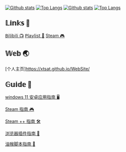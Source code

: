[![Github stats](https://github-readme-stats.vercel.app/api?username=XTsat&show_icons=true#gh-light-mode-only)](https://github.com/XTsat#gh-light-mode-only)
[![Top Langs](https://github-readme-stats.vercel.app/api/top-langs/?username=XTsat#gh-light-mode-only)](https://github.com/XTsat#gh-light-mode-only)
[![Github stats](https://github-readme-stats.vercel.app/api?username=XTsat&theme=dark&show_icons=true#gh-dark-mode-only)](https://github.com/XTsat#gh-dark-mode-only)
[![Top Langs](https://github-readme-stats.vercel.app/api/top-langs/?username=XTsat&theme=dark#gh-dark-mode-only)](https://github.com/XTsat#gh-dark-mode-only)

## 𝕃𝕚𝕟𝕜𝕤 🔗

[𝖡𝗂𝗅𝗂𝖻𝗂𝗅𝗂 📺](https://space.bilibili.com/53283118)
[𝖯𝗅𝖺𝗒𝗅𝗂𝗌𝗍 🎵](https://music.163.com/#/user/home?id=283588276)
[Steam 🎮](https://steamcommunity.com/id/XTxiaotong)

## 𝕎𝕖𝕓 🌏

[个人主页]https://xtsat.github.io/WebSite/

## 𝔾𝕦𝕚𝕕𝕖 📒

[windows 11 安卓应用指南 🖥️](https://github.com/XTsat/Windows-11-Android-Guide)

[Steam 指南 🎮](https://github.com/XTsat/SteamGuide)

[Steam ++ 指南 🛠️](https://github.com/XTsat/SteamTools-Guide)

[浏览器插件指南 🧰](https://github.com/XTsat/Browser-Extensions-Guide)

[油猴脚本指南 🔧](https://github.com/XTsat/Tampermonkey-Guide)

<!-- 美术字体
𝔸𝔹𝔻𝔼𝔽𝔾𝕀𝕁𝕂𝕃𝕄𝕆𝕊𝕋𝕌𝕍𝕎𝕏𝕐

𝕒𝕓𝕔𝕕𝕖𝕗𝕘𝕙𝕚𝕛𝕜𝕝𝕞𝕟𝕠𝕡𝕢𝕣𝕤𝕥𝕦𝕧𝕨𝕩𝕪𝕫

𝟘𝟙𝟚𝟛𝟜𝟝𝟞𝟟𝟠𝟡
 -->

<!-- 脚注示例
1:Yadda yadda<a href="#note1" id="note1ref"><sup>1</sup></a>

<a id="note1" href="#note1ref"><sup>1</sup></a>Here is the footnote text.

2:Bla bla <sup id="a1">[1](#f1)</sup>

<b id="f1">[1]:</b> Footnote content here. [↩](#a1)

3:Here is a paragraph with an footnote <span id="a1">[[1]](#f1)</span>.

Footnotes
=========

1. <span id="f1"></span> This is a footnote. [$\hookleftarrow$](#a1)
-->

<!-- 空白符号(非空格)
                                        
-->

<!-- 

先决条件：

nodejs(Version >= 16)
yarn(Version >= 1)

https://www.jianshu.com/p/1f199ee49e4c

yarn install
yarn docs:dev
-->

<!--
**XTsat/XTsat** is a ✨ _special_ ✨ repository because its `README.md` (this file) appears on your GitHub profile.

Here are some ideas to get you started:

- 🔭 I’m currently working on ...
- 🌱 I’m currently learning ...
- 👯 I’m looking to collaborate on ...
- 🤔 I’m looking for help with ...
- 💬 Ask me about ...
- 📫 How to reach me: ...
- 😄 Pronouns: ...
- ⚡ Fun fact: ...
-->
